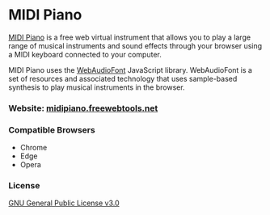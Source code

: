 # MIDI Piano
[MIDI Piano](https://midipiano.freewebtools.net) is a free web virtual instrument that allows you to play a large range of musical instruments and sound effects through your browser using a MIDI keyboard connected to your computer.

MIDI Piano uses the  [WebAudioFont](https://github.com/surikov/webaudiofont) JavaScript library. WebAudioFont is a set of resources and associated technology that uses sample-based synthesis to play musical instruments in the browser.

### Website: [midipiano.freewebtools.net](https://midipiano.freewebtools.net)

### Compatible Browsers
- Chrome
- Edge
- Opera 

### License
[GNU General Public License v3.0](https://github.com/astralmemories/midipiano-source/blob/main/LICENSE.md)
